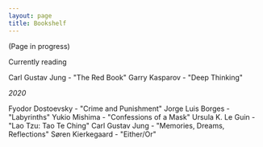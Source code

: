 ```yaml
---
layout: page
title: Bookshelf
---
```


(Page in progress)

Currently reading

Carl Gustav Jung - "The Red Book"
Garry Kasparov - "Deep Thinking"

*2020*

Fyodor Dostoevsky - "Crime and Punishment"
Jorge Luis Borges - "Labyrinths"
Yukio Mishima - "Confessions of a Mask"
Ursula K. Le Guin - "Lao Tzu: Tao Te Ching"
Carl Gustav Jung - "Memories, Dreams, Reflections"
Søren Kierkegaard - "Either/Or"
